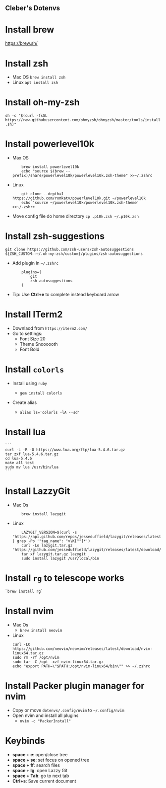 ## Cleber's Dotenvs

# Install brew

https://brew.sh/

# Install zsh

- Mac OS
  `brew install zsh`
- Linux
  `apt install zsh`

# Install oh-my-zsh

`sh -c "$(curl -fsSL https://raw.githubusercontent.com/ohmyzsh/ohmyzsh/master/tools/install.sh)"`

# Install powerlevel10k

- Max OS
  ```
      brew install powerlevel10k
      echo "source $(brew --prefix)/share/powerlevel10k/powerlevel10k.zsh-theme" >>~/.zshrc
  ```
- Linux
  ```
      git clone --depth=1 https://github.com/romkatv/powerlevel10k.git ~/powerlevel10k
      echo 'source ~/powerlevel10k/powerlevel10k.zsh-theme' >>~/.zshrc
  ```
- Move config file do home directory
  `cp .p10k.zsh ~/.p10k.zsh`

# Install zsh-suggestions

`git clone https://github.com/zsh-users/zsh-autosuggestions ${ZSH_CUSTOM:-~/.oh-my-zsh/custom}/plugins/zsh-autosuggestions`

- Add plugin in `~/.zshrc`

  ```
      plugins=(
          git
          zsh-autosuggestions
      )
  ```

- Tip: Use **Ctrl+e** to complete instead keyboard arrow

# Install ITerm2

- Downlaod from `https://iterm2.com/`
- Go to settings:
  - Font Size 20
  - Theme Snoooooth
  - Font Bold

# Install `colorls`

- Install using `ruby`

  - `gem install colorls`

- Create alias
  - `alias ls='colorls -lA --sd'`

# Install **lua**

    ```
    curl -L -R -O https://www.lua.org/ftp/lua-5.4.6.tar.gz
    tar zxf lua-5.4.6.tar.gz
    cd lua-5.4.6
    make all test
    sudo mv lua /usr/bin/lua
    ```

# Install **LazzyGit**

- Mac Os
  ```
      brew install lazygit
  ```
- Linux

  ```
      LAZYGIT_VERSION=$(curl -s "https://api.github.com/repos/jesseduffield/lazygit/releases/latest" | grep -Po '"tag_name": "v\K[^"]*')
      curl -Lo lazygit.tar.gz "https://github.com/jesseduffield/lazygit/releases/latest/download/lazygit_${LAZYGIT_VERSION}_Linux_x86_64.tar.gz"
      tar xf lazygit.tar.gz lazygit
      sudo install lazygit /usr/local/bin
  ```

# Install `rg` to **telescope** works

    `brew install rg`

# Install **nvim**

- Mac Os
  - `brew install neovim`
- Linux
  ```
  curl -LO https://github.com/neovim/neovim/releases/latest/download/nvim-linux64.tar.gz
  sudo rm -rf /opt/nvim
  sudo tar -C /opt -xzf nvim-linux64.tar.gz
  echo "export PATH=\"$PATH:/opt/nvim-linux64/bin\"" >> ~/.zshrc
  ```

# Install **Packer** plugin manager for nvim

- Copy or move `dotenvs/.config/nvim` to `~/.config/nvim`
- Open nvim and install all plugins
  - `nvim -c "PackerInstall"`

# Keybinds

- **space + e**: open/close tree
- **space + se**: set focus on opened tree
- **space + ff**: search files
- **space + lg**: open Lazzy Git
- **space + Tab**: go to next tab
- **Ctrl+s**: Save current document
